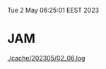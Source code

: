 Tue  2 May 06:25:01 EEST 2023
# JAM
<a href='./cache/202305/02_06.log'>./cache/202305/02_06.log</a>
